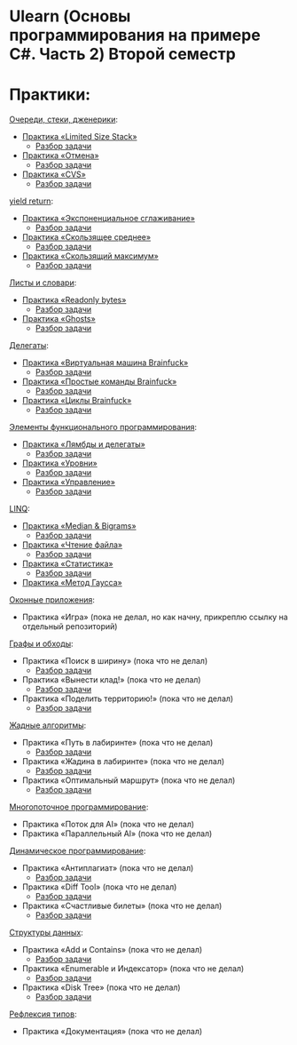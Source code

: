#  Ulearn (Основы программирования на примере C#. Часть 2) Второй семестр

# Практики:

[Очереди, стеки, дженерики](https://ulearn.me/course/basicprogramming2/Steki_i_ocheredi_48016626-87ae-411d-ae97-f7a49e465dbc):
- [Практика «Limited Size Stack»](https://github.com/ve3xone/UlearnProjects/blob/main/2-semester/practices/LimitedSizeStack/LimitedSizeStack.cs)
    - [Разбор задачи](https://vk.com/@fuckingulearn-praktika-limited-size-stack)
- [Практика «Отмена»](https://github.com/ve3xone/UlearnProjects/blob/main/2-semester/practices/LimitedSizeStack/ListModel.cs)
    - [Разбор задачи](https://vk.com/@fuckingulearn-praktika-otmena2)
- [Практика «CVS»](https://github.com/ve3xone/UlearnProjects/blob/main/2-semester/practices/Clones/CloneVersionSystem.cs)
    - [Разбор задачи](https://vk.com/@fuckingulearn-praktika-cvs)

[yield return](https://ulearn.me/course/basicprogramming2/foreach_IEnumerable_i_IEnumerator_49c485c2-d2a7-4362-a473-5757719bd002):
- [Практика «Экспоненциальное сглаживание»](https://github.com/ve3xone/UlearnProjects/blob/main/2-semester/practices/Smooth/ExpSmoothingTask.cs)
    - [Разбор задачи](https://vk.com/@fuckingulearn-praktika-eksponencialnoe-sglazhivanie)
- [Практика «Скользящее среднее»](https://github.com/ve3xone/UlearnProjects/blob/main/2-semester/practices/Smooth/MovingAverageTask.cs)
    - [Разбор задачи](https://vk.com/@fuckingulearn-praktika-skolzyaschee-srednee)
- [Практика «Скользящий максимум»](https://github.com/ve3xone/UlearnProjects/blob/main/2-semester/practices/Smooth/MovingMaxTask.cs)
    - [Разбор задачи](https://vk.com/@fuckingulearn-praktika-skolzyaschii-maksimum)

[Листы и словари](https://ulearn.me/course/basicprogramming2/Listy_i_indeksatsiya_ff0b5f9b-eb8c-432d-8bab-4bfa9718469a):
- [Практика «Readonly bytes»](https://github.com/ve3xone/UlearnProjects/blob/main/2-semester/practices/readonly-bytes/ReadonlyBytes.cs)
    - [Разбор задачи](https://vk.com/@fuckingulearn-readonly-bytes)
- [Практика «Ghosts»](https://github.com/ve3xone/UlearnProjects/blob/main/2-semester/practices/ghost/GhostsTask.cs)
    - [Разбор задачи](https://vk.com/@fuckingulearn-praktika-ghosts)

[Делегаты](https://ulearn.me/course/basicprogramming2/Postanovka_problemy_139a55f6-8e6a-4178-bccc-a152a5eecea5):
- [Практика «Виртуальная машина Brainfuck»](https://github.com/ve3xone/UlearnProjects/blob/main/2-semester/practices/brainfuck/VirtualMachine.cs)
    - [Разбор задачи](https://vk.com/@fuckingulearn-virtualnaya-mashina-brainfuck)
- [Практика «Простые команды Brainfuck»](https://github.com/ve3xone/UlearnProjects/blob/main/2-semester/practices/brainfuck/BrainfuckBasicCommands.cs)
    - [Разбор задачи](https://vk.com/@fuckingulearn-prostye-komandy-brainfuck)
- [Практика «Циклы Brainfuck»](https://github.com/ve3xone/UlearnProjects/blob/main/2-semester/practices/brainfuck/BrainfuckLoopCommands.cs)
    - [Разбор задачи](https://vk.com/@fuckingulearn-praktika-cikly-brainfuck)

[Элементы функционального программирования](https://ulearn.me/course/basicprogramming2/91fef764-c971-480d-935a-28363c76888d):
- [Практика «Лямбды и делегаты»](https://github.com/ve3xone/UlearnProjects/blob/main/2-semester/practices/rocket/ForcesTask.cs)
    - [Разбор задачи](https://vk.com/@fuckingulearn-lyambdy-i-delegaty)
- [Практика «Уровни»](https://github.com/ve3xone/UlearnProjects/blob/main/2-semester/practices/rocket/LevelsTask.cs)
    - [Разбор задачи](https://vk.com/@fuckingulearn-praktika-urovni)
- [Практика «Управление»](https://github.com/ve3xone/UlearnProjects/blob/main/2-semester/practices/rocket/ControlTask.cs)
    - [Разбор задачи](https://vk.com/@fuckingulearn-praktika-upravlenie)

[LINQ](https://ulearn.me/course/basicprogramming2/Vvedenie_3446fab2-15df-4045-ab40-abc1f3dc87c8):
- [Практика «Median & Bigrams»](https://github.com/ve3xone/UlearnProjects/blob/main/2-semester/practices/linq-slideviews/ExtensionsTask.cs)
    - [Разбор задачи](https://vk.com/@fuckingulearn-praktika-median-bigrams)
- [Практика «Чтение файла»](https://github.com/ve3xone/UlearnProjects/blob/main/2-semester/practices/linq-slideviews/ParsingTask.cs)
    - [Разбор задачи](https://vk.com/@fuckingulearn-praktika-chtenie-faila)
- [Практика «Статистика»](https://github.com/ve3xone/UlearnProjects/blob/main/2-semester/practices/linq-slideviews/StatisticsTask.cs)
    - [Разбор задачи](https://vk.com/@fuckingulearn-praktika-statistika)
- [Практика «Метод Гаусса»](https://github.com/ve3xone/UlearnProjects/blob/main/2-semester/practices/GaussAlgorithm/Solver.cs)

[Оконные приложения](https://ulearn.me/course/basicprogramming2/Sobytiynaya_model__73d69c1f-e3ac-4568-9473-8b0d0a522225):
- Практика «Игра» (пока не делал, но как начну, прикреплю ссылку на отдельный репозиторий)

[Графы и обходы](https://ulearn.me/course/basicprogramming2/Opredelenie_grafa_1525edc4-1193-48ea-8f9a-061647cd469e):
- Практика «Поиск в ширину» (пока что не делал)
    - [Разбор задачи](https://vk.com/@fuckingulearn-praktika-poisk-v-shirinu)
- Практика «Вынести клад!» (пока что не делал)
    - [Разбор задачи](https://vk.com/@fuckingulearn-praktika-vynesti-klad)
- Практика «Поделить территорию!» (пока что не делал)
    - [Разбор задачи](https://vk.com/@fuckingulearn-praktika-podelit-territoriu)

[Жадные алгоритмы](https://ulearn.me/course/basicprogramming2/Kombinatornye_zadachi_8661d8aa-fdc5-4185-8ba3-5651b18acd48):
- Практика «Путь в лабиринте» (пока что не делал)
    - [Разбор задачи](https://vk.com/@fuckingulearn-praktika-put-v-labirinte)
- Практика «Жадина в лабиринте» (пока что не делал)
    - [Разбор задачи](https://vk.com/@fuckingulearn-praktika-zhadina-v-labirinte)
- Практика «Оптимальный маршрут» (пока что не делал)
    - [Разбор задачи](https://vk.com/@fuckingulearn-praktika-optimalnyi-marshrut)

[Многопоточное программирование](https://ulearn.me/course/basicprogramming2/Tredy_domeny_i_protsessy_4dd557b3-7903-4ff4-932a-a95b4a7fb15f):
- Практика «Поток для AI» (пока что не делал)
- Практика «Параллельный AI» (пока что не делал)

[Динамическое программирование](https://ulearn.me/course/basicprogramming2/6fb7616f-509b-4747-93d1-d9d80914c76b):
- Практика «Антиплагиат» (пока что не делал)
    - [Разбор задачи](https://vk.com/@fuckingulearn-praktika-antiplagiat)
- Практика «Diff Tool» (пока что не делал)
    - [Разбор задачи](https://vk.com/@fuckingulearn-praktika-diff-tool)
- Практика «Счастливые билеты» (пока что не делал)
    - [Разбор задачи](https://vk.com/@fuckingulearn-praktika-schastlivye-bilety)

[Структуры данных](https://ulearn.me/course/basicprogramming2/Ochered_s_prioritetami_0dd9a1e8-c370-493d-b384-94c62f04bf34):
- Практика «Add и Contains» (пока что не делал)
    - [Разбор задачи](https://vk.com/@fuckingulearn-praktika-add-i-contains)
- Практика «Enumerable и Индексатор» (пока что не делал)
    - [Разбор задачи](https://vk.com/@fuckingulearn-praktika-enumerable-i-indeksator)
- Практика «Disk Tree» (пока что не делал)
    - [Разбор задачи](https://vk.com/@fuckingulearn-praktika-disk-tree)

[Рефлексия типов](https://ulearn.me/course/basicprogramming2/Refleksiya_Klass_Type_8386b127-ea69-465d-87ba-24e08df9f6d2):
- Практика «Документация» (пока что не делал)